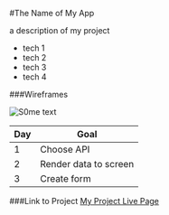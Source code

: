 #The Name of My App

a description of my project

- tech 1
- tech 2
- tech 3
- tech 4

###Wireframes

![S0me text](https://media.glamour.com/photos/5fbb16bf5d9d61b31c7b9881/6:7/w_1998,h_2331,c_limit/GettyImages-1270370151.jpg)

| Day | Goal |
|-----|-----|
|1|Choose API|
|2|Render data to screen|
|3|Create form|

###Link to Project
[My Project Live Page](https://traumazine.megantheestallion.com/)